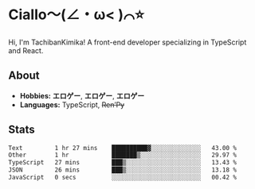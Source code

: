 # Ciallo～(∠・ω< )⌒⭐️

Hi, I'm TachibanKimika! A front-end developer specializing in TypeScript and React.

## About
- **Hobbies:** **エロゲー**, **エロゲー**, **エロゲー**
- **Languages:** TypeScript, ~~Ren’Py~~

## Stats
<!--START_SECTION:waka-->

```txt
Text         1 hr 27 mins    ██████████▓░░░░░░░░░░░░░░   43.00 %
Other        1 hr            ███████▒░░░░░░░░░░░░░░░░░   29.97 %
TypeScript   27 mins         ███▒░░░░░░░░░░░░░░░░░░░░░   13.43 %
JSON         26 mins         ███▒░░░░░░░░░░░░░░░░░░░░░   13.18 %
JavaScript   0 secs          ░░░░░░░░░░░░░░░░░░░░░░░░░   00.42 %
```

<!--END_SECTION:waka-->

<!-- ![Metrics](https://metrics.lecoq.io/TachibanaKimika?template=classic&base.activity=0&base.community=0&base.repositories=0&languages=1&isocalendar=1&isocalendar.duration=half-year&languages.limit=8&languages.sections=most-used&languages.colors=github&languages.threshold=0%25&languages.indepth=false&languages.recent.load=300&languages.recent.days=14&config.timezone=Asia%2FShanghai)
 -->
